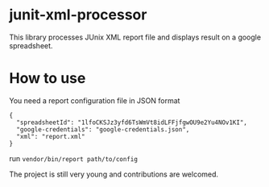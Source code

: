 # junit-xml-processor
This library processes JUnix XML report file and displays result on a google spreadsheet.

# How to use
You need a report configuration file in JSON format

```
{
  "spreadsheetId": "1lfoCKSJz3yfd6TsWmVt8idLFFjfgwOU9e2Yu4NOv1KI",
  "google-credentials": "google-credentials.json",
  "xml": "report.xml"
}
```
run `vendor/bin/report path/to/config`

The project is still very young and contributions are welcomed.

